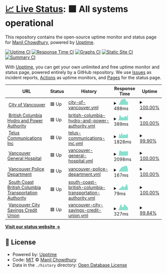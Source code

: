 # [📈 Live Status](https://keywordnew.github.io/vancouver-watchtower): <!--live status--> **🟩 All systems operational**

This repository contains the open-source uptime monitor and status page for [Manil Chowdhury](https://manil.xyz), powered by [Upptime](https://github.com/upptime/upptime).

[![Uptime CI](https://github.com/keywordnew/vancouver-watchtower/workflows/Uptime%20CI/badge.svg)](https://github.com/keywordnew/vancouver-watchtower/actions?query=workflow%3A%22Uptime+CI%22)
[![Response Time CI](https://github.com/keywordnew/vancouver-watchtower/workflows/Response%20Time%20CI/badge.svg)](https://github.com/keywordnew/vancouver-watchtower/actions?query=workflow%3A%22Response+Time+CI%22)
[![Graphs CI](https://github.com/keywordnew/vancouver-watchtower/workflows/Graphs%20CI/badge.svg)](https://github.com/keywordnew/vancouver-watchtower/actions?query=workflow%3A%22Graphs+CI%22)
[![Static Site CI](https://github.com/keywordnew/vancouver-watchtower/workflows/Static%20Site%20CI/badge.svg)](https://github.com/keywordnew/vancouver-watchtower/actions?query=workflow%3A%22Static+Site+CI%22)
[![Summary CI](https://github.com/keywordnew/vancouver-watchtower/workflows/Summary%20CI/badge.svg)](https://github.com/keywordnew/vancouver-watchtower/actions?query=workflow%3A%22Summary+CI%22)

With [Upptime](https://upptime.js.org), you can get your own unlimited and free uptime monitor and status page, powered entirely by a GitHub repository. We use [Issues](https://github.com/keywordnew/vancouver-watchtower/issues) as incident reports, [Actions](https://github.com/keywordnew/vancouver-watchtower/actions) as uptime monitors, and [Pages](https://keywordnew.github.io/vancouver-watchtower) for the status page.

<!--start: status pages-->
<!-- This summary is generated by Upptime (https://github.com/upptime/upptime) -->
<!-- Do not edit this manually, your changes will be overwritten -->
<!-- prettier-ignore -->
| URL | Status | History | Response Time | Uptime |
| --- | ------ | ------- | ------------- | ------ |
| <img alt="" src="https://nilspace.xyz/content/images/2023/05/water.png" height="13"> [City of Vancouver](https://vancouver.ca/home-property-development/water-treatment.aspx) | 🟩 Up | [city-of-vancouver.yml](https://github.com/keywordnew/vancouver-watchtower/commits/HEAD/history/city-of-vancouver.yml) | <details><summary><img alt="Response time graph" src="./graphs/city-of-vancouver/response-time-week.png" height="20"> 488ms</summary><br><a href="https://keywordnew.github.io/vancouver-watchtower/history/city-of-vancouver"><img alt="Response time 542" src="https://img.shields.io/endpoint?url=https%3A%2F%2Fraw.githubusercontent.com%2Fkeywordnew%2Fvancouver-watchtower%2FHEAD%2Fapi%2Fcity-of-vancouver%2Fresponse-time.json"></a><br><a href="https://keywordnew.github.io/vancouver-watchtower/history/city-of-vancouver"><img alt="24-hour response time 444" src="https://img.shields.io/endpoint?url=https%3A%2F%2Fraw.githubusercontent.com%2Fkeywordnew%2Fvancouver-watchtower%2FHEAD%2Fapi%2Fcity-of-vancouver%2Fresponse-time-day.json"></a><br><a href="https://keywordnew.github.io/vancouver-watchtower/history/city-of-vancouver"><img alt="7-day response time 488" src="https://img.shields.io/endpoint?url=https%3A%2F%2Fraw.githubusercontent.com%2Fkeywordnew%2Fvancouver-watchtower%2FHEAD%2Fapi%2Fcity-of-vancouver%2Fresponse-time-week.json"></a><br><a href="https://keywordnew.github.io/vancouver-watchtower/history/city-of-vancouver"><img alt="30-day response time 526" src="https://img.shields.io/endpoint?url=https%3A%2F%2Fraw.githubusercontent.com%2Fkeywordnew%2Fvancouver-watchtower%2FHEAD%2Fapi%2Fcity-of-vancouver%2Fresponse-time-month.json"></a><br><a href="https://keywordnew.github.io/vancouver-watchtower/history/city-of-vancouver"><img alt="1-year response time 542" src="https://img.shields.io/endpoint?url=https%3A%2F%2Fraw.githubusercontent.com%2Fkeywordnew%2Fvancouver-watchtower%2FHEAD%2Fapi%2Fcity-of-vancouver%2Fresponse-time-year.json"></a></details> | <details><summary><a href="https://keywordnew.github.io/vancouver-watchtower/history/city-of-vancouver">100.00%</a></summary><a href="https://keywordnew.github.io/vancouver-watchtower/history/city-of-vancouver"><img alt="All-time uptime 100.00%" src="https://img.shields.io/endpoint?url=https%3A%2F%2Fraw.githubusercontent.com%2Fkeywordnew%2Fvancouver-watchtower%2FHEAD%2Fapi%2Fcity-of-vancouver%2Fuptime.json"></a><br><a href="https://keywordnew.github.io/vancouver-watchtower/history/city-of-vancouver"><img alt="24-hour uptime 100.00%" src="https://img.shields.io/endpoint?url=https%3A%2F%2Fraw.githubusercontent.com%2Fkeywordnew%2Fvancouver-watchtower%2FHEAD%2Fapi%2Fcity-of-vancouver%2Fuptime-day.json"></a><br><a href="https://keywordnew.github.io/vancouver-watchtower/history/city-of-vancouver"><img alt="7-day uptime 100.00%" src="https://img.shields.io/endpoint?url=https%3A%2F%2Fraw.githubusercontent.com%2Fkeywordnew%2Fvancouver-watchtower%2FHEAD%2Fapi%2Fcity-of-vancouver%2Fuptime-week.json"></a><br><a href="https://keywordnew.github.io/vancouver-watchtower/history/city-of-vancouver"><img alt="30-day uptime 100.00%" src="https://img.shields.io/endpoint?url=https%3A%2F%2Fraw.githubusercontent.com%2Fkeywordnew%2Fvancouver-watchtower%2FHEAD%2Fapi%2Fcity-of-vancouver%2Fuptime-month.json"></a><br><a href="https://keywordnew.github.io/vancouver-watchtower/history/city-of-vancouver"><img alt="1-year uptime 100.00%" src="https://img.shields.io/endpoint?url=https%3A%2F%2Fraw.githubusercontent.com%2Fkeywordnew%2Fvancouver-watchtower%2FHEAD%2Fapi%2Fcity-of-vancouver%2Fuptime-year.json"></a></details>
| <img alt="" src="https://nilspace.xyz/content/images/2023/05/power-1.png" height="13"> [British Columbia Hydro and Power Authority](https://www.bchydro.com/) | 🟩 Up | [british-columbia-hydro-and-power-authority.yml](https://github.com/keywordnew/vancouver-watchtower/commits/HEAD/history/british-columbia-hydro-and-power-authority.yml) | <details><summary><img alt="Response time graph" src="./graphs/british-columbia-hydro-and-power-authority/response-time-week.png" height="20"> 389ms</summary><br><a href="https://keywordnew.github.io/vancouver-watchtower/history/british-columbia-hydro-and-power-authority"><img alt="Response time 447" src="https://img.shields.io/endpoint?url=https%3A%2F%2Fraw.githubusercontent.com%2Fkeywordnew%2Fvancouver-watchtower%2FHEAD%2Fapi%2Fbritish-columbia-hydro-and-power-authority%2Fresponse-time.json"></a><br><a href="https://keywordnew.github.io/vancouver-watchtower/history/british-columbia-hydro-and-power-authority"><img alt="24-hour response time 568" src="https://img.shields.io/endpoint?url=https%3A%2F%2Fraw.githubusercontent.com%2Fkeywordnew%2Fvancouver-watchtower%2FHEAD%2Fapi%2Fbritish-columbia-hydro-and-power-authority%2Fresponse-time-day.json"></a><br><a href="https://keywordnew.github.io/vancouver-watchtower/history/british-columbia-hydro-and-power-authority"><img alt="7-day response time 389" src="https://img.shields.io/endpoint?url=https%3A%2F%2Fraw.githubusercontent.com%2Fkeywordnew%2Fvancouver-watchtower%2FHEAD%2Fapi%2Fbritish-columbia-hydro-and-power-authority%2Fresponse-time-week.json"></a><br><a href="https://keywordnew.github.io/vancouver-watchtower/history/british-columbia-hydro-and-power-authority"><img alt="30-day response time 442" src="https://img.shields.io/endpoint?url=https%3A%2F%2Fraw.githubusercontent.com%2Fkeywordnew%2Fvancouver-watchtower%2FHEAD%2Fapi%2Fbritish-columbia-hydro-and-power-authority%2Fresponse-time-month.json"></a><br><a href="https://keywordnew.github.io/vancouver-watchtower/history/british-columbia-hydro-and-power-authority"><img alt="1-year response time 447" src="https://img.shields.io/endpoint?url=https%3A%2F%2Fraw.githubusercontent.com%2Fkeywordnew%2Fvancouver-watchtower%2FHEAD%2Fapi%2Fbritish-columbia-hydro-and-power-authority%2Fresponse-time-year.json"></a></details> | <details><summary><a href="https://keywordnew.github.io/vancouver-watchtower/history/british-columbia-hydro-and-power-authority">100.00%</a></summary><a href="https://keywordnew.github.io/vancouver-watchtower/history/british-columbia-hydro-and-power-authority"><img alt="All-time uptime 100.00%" src="https://img.shields.io/endpoint?url=https%3A%2F%2Fraw.githubusercontent.com%2Fkeywordnew%2Fvancouver-watchtower%2FHEAD%2Fapi%2Fbritish-columbia-hydro-and-power-authority%2Fuptime.json"></a><br><a href="https://keywordnew.github.io/vancouver-watchtower/history/british-columbia-hydro-and-power-authority"><img alt="24-hour uptime 100.00%" src="https://img.shields.io/endpoint?url=https%3A%2F%2Fraw.githubusercontent.com%2Fkeywordnew%2Fvancouver-watchtower%2FHEAD%2Fapi%2Fbritish-columbia-hydro-and-power-authority%2Fuptime-day.json"></a><br><a href="https://keywordnew.github.io/vancouver-watchtower/history/british-columbia-hydro-and-power-authority"><img alt="7-day uptime 100.00%" src="https://img.shields.io/endpoint?url=https%3A%2F%2Fraw.githubusercontent.com%2Fkeywordnew%2Fvancouver-watchtower%2FHEAD%2Fapi%2Fbritish-columbia-hydro-and-power-authority%2Fuptime-week.json"></a><br><a href="https://keywordnew.github.io/vancouver-watchtower/history/british-columbia-hydro-and-power-authority"><img alt="30-day uptime 100.00%" src="https://img.shields.io/endpoint?url=https%3A%2F%2Fraw.githubusercontent.com%2Fkeywordnew%2Fvancouver-watchtower%2FHEAD%2Fapi%2Fbritish-columbia-hydro-and-power-authority%2Fuptime-month.json"></a><br><a href="https://keywordnew.github.io/vancouver-watchtower/history/british-columbia-hydro-and-power-authority"><img alt="1-year uptime 100.00%" src="https://img.shields.io/endpoint?url=https%3A%2F%2Fraw.githubusercontent.com%2Fkeywordnew%2Fvancouver-watchtower%2FHEAD%2Fapi%2Fbritish-columbia-hydro-and-power-authority%2Fuptime-year.json"></a></details>
| <img alt="" src="https://nilspace.xyz/content/images/2023/05/communication.png" height="13"> [Telus Communications Inc](https://www.telus.com/en) | 🟩 Up | [telus-communications-inc.yml](https://github.com/keywordnew/vancouver-watchtower/commits/HEAD/history/telus-communications-inc.yml) | <details><summary><img alt="Response time graph" src="./graphs/telus-communications-inc/response-time-week.png" height="20"> 1828ms</summary><br><a href="https://keywordnew.github.io/vancouver-watchtower/history/telus-communications-inc"><img alt="Response time 2640" src="https://img.shields.io/endpoint?url=https%3A%2F%2Fraw.githubusercontent.com%2Fkeywordnew%2Fvancouver-watchtower%2FHEAD%2Fapi%2Ftelus-communications-inc%2Fresponse-time.json"></a><br><a href="https://keywordnew.github.io/vancouver-watchtower/history/telus-communications-inc"><img alt="24-hour response time 2112" src="https://img.shields.io/endpoint?url=https%3A%2F%2Fraw.githubusercontent.com%2Fkeywordnew%2Fvancouver-watchtower%2FHEAD%2Fapi%2Ftelus-communications-inc%2Fresponse-time-day.json"></a><br><a href="https://keywordnew.github.io/vancouver-watchtower/history/telus-communications-inc"><img alt="7-day response time 1828" src="https://img.shields.io/endpoint?url=https%3A%2F%2Fraw.githubusercontent.com%2Fkeywordnew%2Fvancouver-watchtower%2FHEAD%2Fapi%2Ftelus-communications-inc%2Fresponse-time-week.json"></a><br><a href="https://keywordnew.github.io/vancouver-watchtower/history/telus-communications-inc"><img alt="30-day response time 1971" src="https://img.shields.io/endpoint?url=https%3A%2F%2Fraw.githubusercontent.com%2Fkeywordnew%2Fvancouver-watchtower%2FHEAD%2Fapi%2Ftelus-communications-inc%2Fresponse-time-month.json"></a><br><a href="https://keywordnew.github.io/vancouver-watchtower/history/telus-communications-inc"><img alt="1-year response time 2640" src="https://img.shields.io/endpoint?url=https%3A%2F%2Fraw.githubusercontent.com%2Fkeywordnew%2Fvancouver-watchtower%2FHEAD%2Fapi%2Ftelus-communications-inc%2Fresponse-time-year.json"></a></details> | <details><summary><a href="https://keywordnew.github.io/vancouver-watchtower/history/telus-communications-inc">99.90%</a></summary><a href="https://keywordnew.github.io/vancouver-watchtower/history/telus-communications-inc"><img alt="All-time uptime 99.99%" src="https://img.shields.io/endpoint?url=https%3A%2F%2Fraw.githubusercontent.com%2Fkeywordnew%2Fvancouver-watchtower%2FHEAD%2Fapi%2Ftelus-communications-inc%2Fuptime.json"></a><br><a href="https://keywordnew.github.io/vancouver-watchtower/history/telus-communications-inc"><img alt="24-hour uptime 99.30%" src="https://img.shields.io/endpoint?url=https%3A%2F%2Fraw.githubusercontent.com%2Fkeywordnew%2Fvancouver-watchtower%2FHEAD%2Fapi%2Ftelus-communications-inc%2Fuptime-day.json"></a><br><a href="https://keywordnew.github.io/vancouver-watchtower/history/telus-communications-inc"><img alt="7-day uptime 99.90%" src="https://img.shields.io/endpoint?url=https%3A%2F%2Fraw.githubusercontent.com%2Fkeywordnew%2Fvancouver-watchtower%2FHEAD%2Fapi%2Ftelus-communications-inc%2Fuptime-week.json"></a><br><a href="https://keywordnew.github.io/vancouver-watchtower/history/telus-communications-inc"><img alt="30-day uptime 99.98%" src="https://img.shields.io/endpoint?url=https%3A%2F%2Fraw.githubusercontent.com%2Fkeywordnew%2Fvancouver-watchtower%2FHEAD%2Fapi%2Ftelus-communications-inc%2Fuptime-month.json"></a><br><a href="https://keywordnew.github.io/vancouver-watchtower/history/telus-communications-inc"><img alt="1-year uptime 99.99%" src="https://img.shields.io/endpoint?url=https%3A%2F%2Fraw.githubusercontent.com%2Fkeywordnew%2Fvancouver-watchtower%2FHEAD%2Fapi%2Ftelus-communications-inc%2Fuptime-year.json"></a></details>
| <img alt="" src="https://nilspace.xyz/content/images/2023/05/hospital.png" height="13"> [Vancouver General Hospital](https://www.vch.ca/en/location/vancouver-general-hospital) | 🟩 Up | [vancouver-general-hospital.yml](https://github.com/keywordnew/vancouver-watchtower/commits/HEAD/history/vancouver-general-hospital.yml) | <details><summary><img alt="Response time graph" src="./graphs/vancouver-general-hospital/response-time-week.png" height="20"> 2098ms</summary><br><a href="https://keywordnew.github.io/vancouver-watchtower/history/vancouver-general-hospital"><img alt="Response time 2868" src="https://img.shields.io/endpoint?url=https%3A%2F%2Fraw.githubusercontent.com%2Fkeywordnew%2Fvancouver-watchtower%2FHEAD%2Fapi%2Fvancouver-general-hospital%2Fresponse-time.json"></a><br><a href="https://keywordnew.github.io/vancouver-watchtower/history/vancouver-general-hospital"><img alt="24-hour response time 2189" src="https://img.shields.io/endpoint?url=https%3A%2F%2Fraw.githubusercontent.com%2Fkeywordnew%2Fvancouver-watchtower%2FHEAD%2Fapi%2Fvancouver-general-hospital%2Fresponse-time-day.json"></a><br><a href="https://keywordnew.github.io/vancouver-watchtower/history/vancouver-general-hospital"><img alt="7-day response time 2098" src="https://img.shields.io/endpoint?url=https%3A%2F%2Fraw.githubusercontent.com%2Fkeywordnew%2Fvancouver-watchtower%2FHEAD%2Fapi%2Fvancouver-general-hospital%2Fresponse-time-week.json"></a><br><a href="https://keywordnew.github.io/vancouver-watchtower/history/vancouver-general-hospital"><img alt="30-day response time 2034" src="https://img.shields.io/endpoint?url=https%3A%2F%2Fraw.githubusercontent.com%2Fkeywordnew%2Fvancouver-watchtower%2FHEAD%2Fapi%2Fvancouver-general-hospital%2Fresponse-time-month.json"></a><br><a href="https://keywordnew.github.io/vancouver-watchtower/history/vancouver-general-hospital"><img alt="1-year response time 2868" src="https://img.shields.io/endpoint?url=https%3A%2F%2Fraw.githubusercontent.com%2Fkeywordnew%2Fvancouver-watchtower%2FHEAD%2Fapi%2Fvancouver-general-hospital%2Fresponse-time-year.json"></a></details> | <details><summary><a href="https://keywordnew.github.io/vancouver-watchtower/history/vancouver-general-hospital">100.00%</a></summary><a href="https://keywordnew.github.io/vancouver-watchtower/history/vancouver-general-hospital"><img alt="All-time uptime 100.00%" src="https://img.shields.io/endpoint?url=https%3A%2F%2Fraw.githubusercontent.com%2Fkeywordnew%2Fvancouver-watchtower%2FHEAD%2Fapi%2Fvancouver-general-hospital%2Fuptime.json"></a><br><a href="https://keywordnew.github.io/vancouver-watchtower/history/vancouver-general-hospital"><img alt="24-hour uptime 100.00%" src="https://img.shields.io/endpoint?url=https%3A%2F%2Fraw.githubusercontent.com%2Fkeywordnew%2Fvancouver-watchtower%2FHEAD%2Fapi%2Fvancouver-general-hospital%2Fuptime-day.json"></a><br><a href="https://keywordnew.github.io/vancouver-watchtower/history/vancouver-general-hospital"><img alt="7-day uptime 100.00%" src="https://img.shields.io/endpoint?url=https%3A%2F%2Fraw.githubusercontent.com%2Fkeywordnew%2Fvancouver-watchtower%2FHEAD%2Fapi%2Fvancouver-general-hospital%2Fuptime-week.json"></a><br><a href="https://keywordnew.github.io/vancouver-watchtower/history/vancouver-general-hospital"><img alt="30-day uptime 100.00%" src="https://img.shields.io/endpoint?url=https%3A%2F%2Fraw.githubusercontent.com%2Fkeywordnew%2Fvancouver-watchtower%2FHEAD%2Fapi%2Fvancouver-general-hospital%2Fuptime-month.json"></a><br><a href="https://keywordnew.github.io/vancouver-watchtower/history/vancouver-general-hospital"><img alt="1-year uptime 100.00%" src="https://img.shields.io/endpoint?url=https%3A%2F%2Fraw.githubusercontent.com%2Fkeywordnew%2Fvancouver-watchtower%2FHEAD%2Fapi%2Fvancouver-general-hospital%2Fuptime-year.json"></a></details>
| <img alt="" src="https://nilspace.xyz/content/images/2023/05/emergency.png" height="13"> [Vancouver Police Department](https://vpd.ca/report-a-crime/) | 🟩 Up | [vancouver-police-department.yml](https://github.com/keywordnew/vancouver-watchtower/commits/HEAD/history/vancouver-police-department.yml) | <details><summary><img alt="Response time graph" src="./graphs/vancouver-police-department/response-time-week.png" height="20"> 167ms</summary><br><a href="https://keywordnew.github.io/vancouver-watchtower/history/vancouver-police-department"><img alt="Response time 191" src="https://img.shields.io/endpoint?url=https%3A%2F%2Fraw.githubusercontent.com%2Fkeywordnew%2Fvancouver-watchtower%2FHEAD%2Fapi%2Fvancouver-police-department%2Fresponse-time.json"></a><br><a href="https://keywordnew.github.io/vancouver-watchtower/history/vancouver-police-department"><img alt="24-hour response time 86" src="https://img.shields.io/endpoint?url=https%3A%2F%2Fraw.githubusercontent.com%2Fkeywordnew%2Fvancouver-watchtower%2FHEAD%2Fapi%2Fvancouver-police-department%2Fresponse-time-day.json"></a><br><a href="https://keywordnew.github.io/vancouver-watchtower/history/vancouver-police-department"><img alt="7-day response time 167" src="https://img.shields.io/endpoint?url=https%3A%2F%2Fraw.githubusercontent.com%2Fkeywordnew%2Fvancouver-watchtower%2FHEAD%2Fapi%2Fvancouver-police-department%2Fresponse-time-week.json"></a><br><a href="https://keywordnew.github.io/vancouver-watchtower/history/vancouver-police-department"><img alt="30-day response time 173" src="https://img.shields.io/endpoint?url=https%3A%2F%2Fraw.githubusercontent.com%2Fkeywordnew%2Fvancouver-watchtower%2FHEAD%2Fapi%2Fvancouver-police-department%2Fresponse-time-month.json"></a><br><a href="https://keywordnew.github.io/vancouver-watchtower/history/vancouver-police-department"><img alt="1-year response time 191" src="https://img.shields.io/endpoint?url=https%3A%2F%2Fraw.githubusercontent.com%2Fkeywordnew%2Fvancouver-watchtower%2FHEAD%2Fapi%2Fvancouver-police-department%2Fresponse-time-year.json"></a></details> | <details><summary><a href="https://keywordnew.github.io/vancouver-watchtower/history/vancouver-police-department">100.00%</a></summary><a href="https://keywordnew.github.io/vancouver-watchtower/history/vancouver-police-department"><img alt="All-time uptime 100.00%" src="https://img.shields.io/endpoint?url=https%3A%2F%2Fraw.githubusercontent.com%2Fkeywordnew%2Fvancouver-watchtower%2FHEAD%2Fapi%2Fvancouver-police-department%2Fuptime.json"></a><br><a href="https://keywordnew.github.io/vancouver-watchtower/history/vancouver-police-department"><img alt="24-hour uptime 100.00%" src="https://img.shields.io/endpoint?url=https%3A%2F%2Fraw.githubusercontent.com%2Fkeywordnew%2Fvancouver-watchtower%2FHEAD%2Fapi%2Fvancouver-police-department%2Fuptime-day.json"></a><br><a href="https://keywordnew.github.io/vancouver-watchtower/history/vancouver-police-department"><img alt="7-day uptime 100.00%" src="https://img.shields.io/endpoint?url=https%3A%2F%2Fraw.githubusercontent.com%2Fkeywordnew%2Fvancouver-watchtower%2FHEAD%2Fapi%2Fvancouver-police-department%2Fuptime-week.json"></a><br><a href="https://keywordnew.github.io/vancouver-watchtower/history/vancouver-police-department"><img alt="30-day uptime 100.00%" src="https://img.shields.io/endpoint?url=https%3A%2F%2Fraw.githubusercontent.com%2Fkeywordnew%2Fvancouver-watchtower%2FHEAD%2Fapi%2Fvancouver-police-department%2Fuptime-month.json"></a><br><a href="https://keywordnew.github.io/vancouver-watchtower/history/vancouver-police-department"><img alt="1-year uptime 100.00%" src="https://img.shields.io/endpoint?url=https%3A%2F%2Fraw.githubusercontent.com%2Fkeywordnew%2Fvancouver-watchtower%2FHEAD%2Fapi%2Fvancouver-police-department%2Fuptime-year.json"></a></details>
| <img alt="" src="https://nilspace.xyz/content/images/2023/05/transportation-1.png" height="13"> [South Coast British Columbia Transportation Authority](https://www.translink.ca/) | 🟩 Up | [south-coast-british-columbia-transportation-authority.yml](https://github.com/keywordnew/vancouver-watchtower/commits/HEAD/history/south-coast-british-columbia-transportation-authority.yml) | <details><summary><img alt="Response time graph" src="./graphs/south-coast-british-columbia-transportation-authority/response-time-week.png" height="20"> 79ms</summary><br><a href="https://keywordnew.github.io/vancouver-watchtower/history/south-coast-british-columbia-transportation-authority"><img alt="Response time 280" src="https://img.shields.io/endpoint?url=https%3A%2F%2Fraw.githubusercontent.com%2Fkeywordnew%2Fvancouver-watchtower%2FHEAD%2Fapi%2Fsouth-coast-british-columbia-transportation-authority%2Fresponse-time.json"></a><br><a href="https://keywordnew.github.io/vancouver-watchtower/history/south-coast-british-columbia-transportation-authority"><img alt="24-hour response time 41" src="https://img.shields.io/endpoint?url=https%3A%2F%2Fraw.githubusercontent.com%2Fkeywordnew%2Fvancouver-watchtower%2FHEAD%2Fapi%2Fsouth-coast-british-columbia-transportation-authority%2Fresponse-time-day.json"></a><br><a href="https://keywordnew.github.io/vancouver-watchtower/history/south-coast-british-columbia-transportation-authority"><img alt="7-day response time 79" src="https://img.shields.io/endpoint?url=https%3A%2F%2Fraw.githubusercontent.com%2Fkeywordnew%2Fvancouver-watchtower%2FHEAD%2Fapi%2Fsouth-coast-british-columbia-transportation-authority%2Fresponse-time-week.json"></a><br><a href="https://keywordnew.github.io/vancouver-watchtower/history/south-coast-british-columbia-transportation-authority"><img alt="30-day response time 85" src="https://img.shields.io/endpoint?url=https%3A%2F%2Fraw.githubusercontent.com%2Fkeywordnew%2Fvancouver-watchtower%2FHEAD%2Fapi%2Fsouth-coast-british-columbia-transportation-authority%2Fresponse-time-month.json"></a><br><a href="https://keywordnew.github.io/vancouver-watchtower/history/south-coast-british-columbia-transportation-authority"><img alt="1-year response time 280" src="https://img.shields.io/endpoint?url=https%3A%2F%2Fraw.githubusercontent.com%2Fkeywordnew%2Fvancouver-watchtower%2FHEAD%2Fapi%2Fsouth-coast-british-columbia-transportation-authority%2Fresponse-time-year.json"></a></details> | <details><summary><a href="https://keywordnew.github.io/vancouver-watchtower/history/south-coast-british-columbia-transportation-authority">100.00%</a></summary><a href="https://keywordnew.github.io/vancouver-watchtower/history/south-coast-british-columbia-transportation-authority"><img alt="All-time uptime 100.00%" src="https://img.shields.io/endpoint?url=https%3A%2F%2Fraw.githubusercontent.com%2Fkeywordnew%2Fvancouver-watchtower%2FHEAD%2Fapi%2Fsouth-coast-british-columbia-transportation-authority%2Fuptime.json"></a><br><a href="https://keywordnew.github.io/vancouver-watchtower/history/south-coast-british-columbia-transportation-authority"><img alt="24-hour uptime 100.00%" src="https://img.shields.io/endpoint?url=https%3A%2F%2Fraw.githubusercontent.com%2Fkeywordnew%2Fvancouver-watchtower%2FHEAD%2Fapi%2Fsouth-coast-british-columbia-transportation-authority%2Fuptime-day.json"></a><br><a href="https://keywordnew.github.io/vancouver-watchtower/history/south-coast-british-columbia-transportation-authority"><img alt="7-day uptime 100.00%" src="https://img.shields.io/endpoint?url=https%3A%2F%2Fraw.githubusercontent.com%2Fkeywordnew%2Fvancouver-watchtower%2FHEAD%2Fapi%2Fsouth-coast-british-columbia-transportation-authority%2Fuptime-week.json"></a><br><a href="https://keywordnew.github.io/vancouver-watchtower/history/south-coast-british-columbia-transportation-authority"><img alt="30-day uptime 100.00%" src="https://img.shields.io/endpoint?url=https%3A%2F%2Fraw.githubusercontent.com%2Fkeywordnew%2Fvancouver-watchtower%2FHEAD%2Fapi%2Fsouth-coast-british-columbia-transportation-authority%2Fuptime-month.json"></a><br><a href="https://keywordnew.github.io/vancouver-watchtower/history/south-coast-british-columbia-transportation-authority"><img alt="1-year uptime 100.00%" src="https://img.shields.io/endpoint?url=https%3A%2F%2Fraw.githubusercontent.com%2Fkeywordnew%2Fvancouver-watchtower%2FHEAD%2Fapi%2Fsouth-coast-british-columbia-transportation-authority%2Fuptime-year.json"></a></details>
| <img alt="" src="https://nilspace.xyz/content/images/2023/05/payment.png" height="13"> [Vancouver City Savings Credit Union](https://www.vancity.com/) | 🟩 Up | [vancouver-city-savings-credit-union.yml](https://github.com/keywordnew/vancouver-watchtower/commits/HEAD/history/vancouver-city-savings-credit-union.yml) | <details><summary><img alt="Response time graph" src="./graphs/vancouver-city-savings-credit-union/response-time-week.png" height="20"> 327ms</summary><br><a href="https://keywordnew.github.io/vancouver-watchtower/history/vancouver-city-savings-credit-union"><img alt="Response time 439" src="https://img.shields.io/endpoint?url=https%3A%2F%2Fraw.githubusercontent.com%2Fkeywordnew%2Fvancouver-watchtower%2FHEAD%2Fapi%2Fvancouver-city-savings-credit-union%2Fresponse-time.json"></a><br><a href="https://keywordnew.github.io/vancouver-watchtower/history/vancouver-city-savings-credit-union"><img alt="24-hour response time 219" src="https://img.shields.io/endpoint?url=https%3A%2F%2Fraw.githubusercontent.com%2Fkeywordnew%2Fvancouver-watchtower%2FHEAD%2Fapi%2Fvancouver-city-savings-credit-union%2Fresponse-time-day.json"></a><br><a href="https://keywordnew.github.io/vancouver-watchtower/history/vancouver-city-savings-credit-union"><img alt="7-day response time 327" src="https://img.shields.io/endpoint?url=https%3A%2F%2Fraw.githubusercontent.com%2Fkeywordnew%2Fvancouver-watchtower%2FHEAD%2Fapi%2Fvancouver-city-savings-credit-union%2Fresponse-time-week.json"></a><br><a href="https://keywordnew.github.io/vancouver-watchtower/history/vancouver-city-savings-credit-union"><img alt="30-day response time 337" src="https://img.shields.io/endpoint?url=https%3A%2F%2Fraw.githubusercontent.com%2Fkeywordnew%2Fvancouver-watchtower%2FHEAD%2Fapi%2Fvancouver-city-savings-credit-union%2Fresponse-time-month.json"></a><br><a href="https://keywordnew.github.io/vancouver-watchtower/history/vancouver-city-savings-credit-union"><img alt="1-year response time 439" src="https://img.shields.io/endpoint?url=https%3A%2F%2Fraw.githubusercontent.com%2Fkeywordnew%2Fvancouver-watchtower%2FHEAD%2Fapi%2Fvancouver-city-savings-credit-union%2Fresponse-time-year.json"></a></details> | <details><summary><a href="https://keywordnew.github.io/vancouver-watchtower/history/vancouver-city-savings-credit-union">99.84%</a></summary><a href="https://keywordnew.github.io/vancouver-watchtower/history/vancouver-city-savings-credit-union"><img alt="All-time uptime 99.97%" src="https://img.shields.io/endpoint?url=https%3A%2F%2Fraw.githubusercontent.com%2Fkeywordnew%2Fvancouver-watchtower%2FHEAD%2Fapi%2Fvancouver-city-savings-credit-union%2Fuptime.json"></a><br><a href="https://keywordnew.github.io/vancouver-watchtower/history/vancouver-city-savings-credit-union"><img alt="24-hour uptime 100.00%" src="https://img.shields.io/endpoint?url=https%3A%2F%2Fraw.githubusercontent.com%2Fkeywordnew%2Fvancouver-watchtower%2FHEAD%2Fapi%2Fvancouver-city-savings-credit-union%2Fuptime-day.json"></a><br><a href="https://keywordnew.github.io/vancouver-watchtower/history/vancouver-city-savings-credit-union"><img alt="7-day uptime 99.84%" src="https://img.shields.io/endpoint?url=https%3A%2F%2Fraw.githubusercontent.com%2Fkeywordnew%2Fvancouver-watchtower%2FHEAD%2Fapi%2Fvancouver-city-savings-credit-union%2Fuptime-week.json"></a><br><a href="https://keywordnew.github.io/vancouver-watchtower/history/vancouver-city-savings-credit-union"><img alt="30-day uptime 99.96%" src="https://img.shields.io/endpoint?url=https%3A%2F%2Fraw.githubusercontent.com%2Fkeywordnew%2Fvancouver-watchtower%2FHEAD%2Fapi%2Fvancouver-city-savings-credit-union%2Fuptime-month.json"></a><br><a href="https://keywordnew.github.io/vancouver-watchtower/history/vancouver-city-savings-credit-union"><img alt="1-year uptime 99.97%" src="https://img.shields.io/endpoint?url=https%3A%2F%2Fraw.githubusercontent.com%2Fkeywordnew%2Fvancouver-watchtower%2FHEAD%2Fapi%2Fvancouver-city-savings-credit-union%2Fuptime-year.json"></a></details>

<!--end: status pages-->

[**Visit our status website →**](https://keywordnew.github.io/vancouver-watchtower)

## 📄 License

- Powered by: [Upptime](https://github.com/upptime/upptime)
- Code: [MIT](./LICENSE) © [Manil Chowdhury](https://manil.xyz)
- Data in the `./history` directory: [Open Database License](https://opendatacommons.org/licenses/odbl/1-0/)
